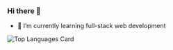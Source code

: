 ### Hi there 👋


- 🌱 I’m currently learning full-stack web development

![Top Languages Card](https://github-readme-stats.vercel.app/api/top-langs/?username=zhosde&layout=compact)
